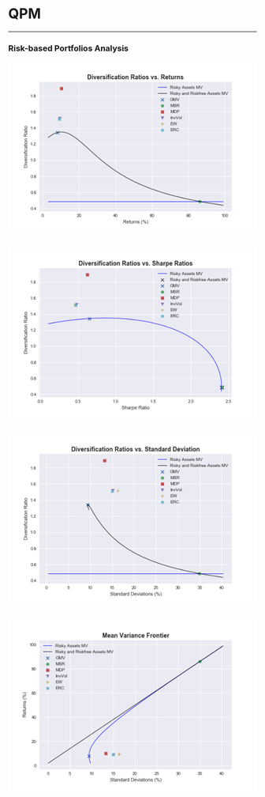 # QPM
---------------
### Risk-based Portfolios Analysis

<img src="Graphs/DiversificationRatioVsReturns.png"
     alt="iversificationRatioVsReturns"
     style="float: left; margin-right: 10px; padding-bottom: 30px;" />
<br>

<img src="Graphs/DiversificationRatioVsSharpeRatio.png"
     alt="DiversificationRatioVsSharpeRatio"
     style="float: left; margin-right: 10px; padding-bottom: 30px;" />
<br>

<img src="Graphs/DiversificationRatioVsStandardDeviation.png"
     alt="DiversificationRatioVsStandardDeviation"
     style="float: left; margin-right: 10px; padding-bottom: 30px;" />
<br>

<img src="Graphs/MeanVariance.png"
     alt="MeanVariance"
     style="float: left; margin-right: 10px; padding-bottom: 30px;" />
<br>